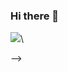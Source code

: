 ### Hi there 👋

<!--
**typical1234/typical1234** is a ✨ _special_ ✨ repository because its `README.md` (this file) appears on your GitHub profile.

Here are some ideas to get you started:

- 🔭 I’m currently working on ...
- 🌱 I’m currently learning ...
- 👯 I’m looking to collaborate on ...
- 🤔 I’m looking for help with ...
- 💬 Ask me about ...
- 📫 How to reach me: ...
- 😄 Pronouns: ...
- ⚡ Fun fact: ...
-->
![](https://github-readme-stats.vercel.app/api?username=typical1234&theme=tokyonight)\
<!--
[![Top Langs](https://github-readme-stats.vercel.app/api/top-langs/?username=typical1234&layout=compact)](https://github.com/typical1234/github-readme-stats)
-->
-->
